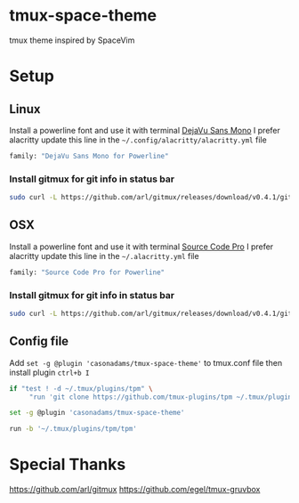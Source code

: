 # tmux-space-theme
tmux theme inspired by SpaceVim

# Setup
## Linux
Install a powerline font and use it with terminal
[DejaVu Sans Mono](https://github.com/powerline/fonts/blob/master/DejaVuSansMono/DejaVu%20Sans%20Mono%20for%20Powerline.ttf)
I prefer alacritty update this line in the `~/.config/alacritty/alacritty.yml` file

```bash
family: "DejaVu Sans Mono for Powerline"
```

### Install gitmux for git info in status bar
```bash
sudo curl -L https://github.com/arl/gitmux/releases/download/v0.4.1/gitmux_0.4.1_linux_amd64.tar.gz | tar xC /usr/local/bin/
```

## OSX
Install a powerline font and use it with terminal
[Source Code Pro](https://github.com/powerline/fonts/blob/master/SourceCodePro/Source%20Code%20Pro%20for%20Powerline.otf)
I prefer alacritty update this line in the `~/.alacritty.yml` file

```bash
family: "Source Code Pro for Powerline"
```

### Install gitmux for git info in status bar
```bash
sudo curl -L https://github.com/arl/gitmux/releases/download/v0.4.1/gitmux_0.4.1_macOS_amd64.tar.gz | tar xC /usr/local/bin/
```

## Config file
Add `set -g @plugin 'casonadams/tmux-space-theme'` to tmux.conf file then install plugin `ctrl+b I`

```bash
if "test ! -d ~/.tmux/plugins/tpm" \
     "run 'git clone https://github.com/tmux-plugins/tpm ~/.tmux/plugins/tpm && ~/.tmux/plugins/tpm/bin/install_plugins'"

set -g @plugin 'casonadams/tmux-space-theme'

run -b '~/.tmux/plugins/tpm/tpm'
```

# Special Thanks
https://github.com/arl/gitmux
https://github.com/egel/tmux-gruvbox
